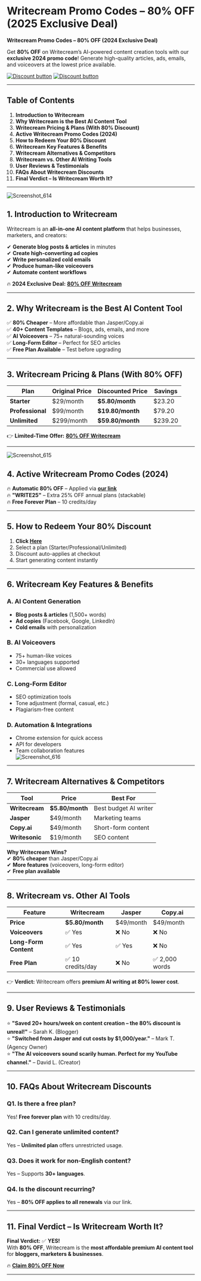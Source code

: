 # Writecream Promo Codes – 80% OFF (2025 Exclusive Deal)
 **Writecream Promo Codes – 80% OFF (2024 Exclusive Deal)**  

Get **80% OFF** on Writecream’s AI-powered content creation tools with our **exclusive 2024 promo code**! Generate high-quality articles, ads, emails, and voiceovers at the lowest price available.  

[![Discount button](https://github.com/user-attachments/assets/d84d81bf-3162-482e-9e2e-e24303a0283e)](https://www.writecream.com/?gr_pk=RWzQ)
[![Discount button](https://github.com/user-attachments/assets/1822fee7-2a6e-43bc-99f7-9b2d5dbf54f6)](https://www.writecream.com/?gr_pk=RWzQ)

---

## **Table of Contents**  
1. **Introduction to Writecream**  
2. **Why Writecream is the Best AI Content Tool**  
3. **Writecream Pricing & Plans (With 80% Discount)**  
4. **Active Writecream Promo Codes (2024)**  
5. **How to Redeem Your 80% Discount**  
6. **Writecream Key Features & Benefits**  
7. **Writecream Alternatives & Competitors**  
8. **Writecream vs. Other AI Writing Tools**  
9. **User Reviews & Testimonials**  
10. **FAQs About Writecream Discounts**  
11. **Final Verdict – Is Writecream Worth It?**  

---
![Screenshot_614](https://github.com/user-attachments/assets/eba5d497-b5cb-42e4-982c-344078e89112)

## **1. Introduction to Writecream**  

Writecream is an **all-in-one AI content platform** that helps businesses, marketers, and creators:  

✔ **Generate blog posts & articles** in minutes  
✔ **Create high-converting ad copies**  
✔ **Write personalized cold emails**  
✔ **Produce human-like voiceovers**  
✔ **Automate content workflows**  

🔥 **2024 Exclusive Deal:** **[80% OFF Writecream](https://www.writecream.com/?gr_pk=RWzQ)**  

---

## **2. Why Writecream is the Best AI Content Tool**  

✅ **80% Cheaper** – More affordable than Jasper/Copy.ai  
✅ **40+ Content Templates** – Blogs, ads, emails, and more  
✅ **AI Voiceovers** – 75+ natural-sounding voices  
✅ **Long-Form Editor** – Perfect for SEO articles  
✅ **Free Plan Available** – Test before upgrading  

---

## **3. Writecream Pricing & Plans (With 80% OFF)**  

| Plan | Original Price | Discounted Price | Savings |  
|------|--------------|------------------|---------|  
| **Starter** | $29/month | **$5.80/month** | $23.20 |  
| **Professional** | $99/month | **$19.80/month** | $79.20 |  
| **Unlimited** | $299/month | **$59.80/month** | $239.20 |  

👉 **Limited-Time Offer:** **[80% OFF Writecream](https://www.writecream.com/?gr_pk=RWzQ)**  

---
![Screenshot_615](https://github.com/user-attachments/assets/84c57ace-8892-4dd2-9df3-d9af9aedfe4b)


## **4. Active Writecream Promo Codes (2024)**  

🔥 **Automatic 80% OFF** – Applied via **[our link](https://www.writecream.com/?gr_pk=RWzQ)**  
🔥 **"WRITE25"** – Extra 25% OFF annual plans (stackable)  
🔥 **Free Forever Plan** – 10 credits/day  

---

## **5. How to Redeem Your 80% Discount**  

1. **Click [Here](https://www.writecream.com/?gr_pk=RWzQ)**  
2. Select a plan (Starter/Professional/Unlimited)  
3. Discount auto-applies at checkout  
4. Start generating content instantly  

---

## **6. Writecream Key Features & Benefits**  

### **A. AI Content Generation**  
- **Blog posts & articles** (1,500+ words)  
- **Ad copies** (Facebook, Google, LinkedIn)  
- **Cold emails** with personalization  

### **B. AI Voiceovers**  
- 75+ human-like voices  
- 30+ languages supported  
- Commercial use allowed  

### **C. Long-Form Editor**  
- SEO optimization tools  
- Tone adjustment (formal, casual, etc.)  
- Plagiarism-free content  

### **D. Automation & Integrations**  
- Chrome extension for quick access  
- API for developers  
- Team collaboration features  
![Screenshot_616](https://github.com/user-attachments/assets/392d9878-27cd-46af-9271-1addde762db0)

---

## **7. Writecream Alternatives & Competitors**  

| Tool | Price | Best For |  
|------|---------|----------|  
| **Writecream** | **$5.80/month** | Best budget AI writer |  
| **Jasper** | $49/month | Marketing teams |  
| **Copy.ai** | $49/month | Short-form content |  
| **Writesonic** | $19/month | SEO content |  

**Why Writecream Wins?**  
✔ **80% cheaper** than Jasper/Copy.ai  
✔ **More features** (voiceovers, long-form editor)  
✔ **Free plan available**  

---

## **8. Writecream vs. Other AI Tools**  

| Feature | Writecream | Jasper | Copy.ai |  
|---------|------------|---------|--------|  
| **Price** | **$5.80/month** | $49/month | $49/month |  
| **Voiceovers** | ✅ Yes | ❌ No | ❌ No |  
| **Long-Form Content** | ✅ Yes | ✅ Yes | ❌ No |  
| **Free Plan** | ✅ 10 credits/day | ❌ No | ✅ 2,000 words |  

👉 **Verdict:** Writecream offers **premium AI writing at 80% lower cost**.  

---

## **9. User Reviews & Testimonials**  

⭐ **"Saved 20+ hours/week on content creation – the 80% discount is unreal!"** – Sarah K. (Blogger)  
⭐ **"Switched from Jasper and cut costs by $1,000/year."** – Mark T. (Agency Owner)  
⭐ **"The AI voiceovers sound scarily human. Perfect for my YouTube channel."** – David L. (Creator)  

---

## **10. FAQs About Writecream Discounts**  

### **Q1. Is there a free plan?**  
Yes! **Free forever plan** with 10 credits/day.  

### **Q2. Can I generate unlimited content?**  
Yes – **Unlimited plan** offers unrestricted usage.  

### **Q3. Does it work for non-English content?**  
Yes – Supports **30+ languages**.  

### **Q4. Is the discount recurring?**  
Yes – **80% OFF applies to all renewals** via our link.  

---

## **11. Final Verdict – Is Writecream Worth It?**  

**Final Verdict:** ✅ **YES!**  
With **80% OFF**, Writecream is the **most affordable premium AI content tool** for **bloggers, marketers & businesses**.  

🔥 **[Claim 80% OFF Now](https://www.writecream.com/?gr_pk=RWzQ)**  

---
